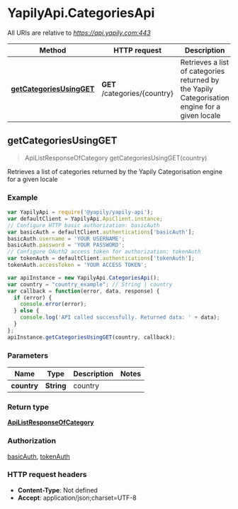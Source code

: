 # YapilyApi.CategoriesApi

All URIs are relative to *https://api.yapily.com:443*

Method | HTTP request | Description
------------- | ------------- | -------------
[**getCategoriesUsingGET**](CategoriesApi.md#getCategoriesUsingGET) | **GET** /categories/{country} | Retrieves a list of categories returned by the Yapily Categorisation engine for a given locale



## getCategoriesUsingGET

> ApiListResponseOfCategory getCategoriesUsingGET(country)

Retrieves a list of categories returned by the Yapily Categorisation engine for a given locale

### Example

```javascript
var YapilyApi = require('@yapily/yapily-api');
var defaultClient = YapilyApi.ApiClient.instance;
// Configure HTTP basic authorization: basicAuth
var basicAuth = defaultClient.authentications['basicAuth'];
basicAuth.username = 'YOUR USERNAME';
basicAuth.password = 'YOUR PASSWORD';
// Configure OAuth2 access token for authorization: tokenAuth
var tokenAuth = defaultClient.authentications['tokenAuth'];
tokenAuth.accessToken = 'YOUR ACCESS TOKEN';

var apiInstance = new YapilyApi.CategoriesApi();
var country = "country_example"; // String | country
var callback = function(error, data, response) {
  if (error) {
    console.error(error);
  } else {
    console.log('API called successfully. Returned data: ' + data);
  }
};
apiInstance.getCategoriesUsingGET(country, callback);
```

### Parameters



Name | Type | Description  | Notes
------------- | ------------- | ------------- | -------------
 **country** | **String**| country | 

### Return type

[**ApiListResponseOfCategory**](ApiListResponseOfCategory.md)

### Authorization

[basicAuth](../README.md#basicAuth), [tokenAuth](../README.md#tokenAuth)

### HTTP request headers

- **Content-Type**: Not defined
- **Accept**: application/json;charset=UTF-8

